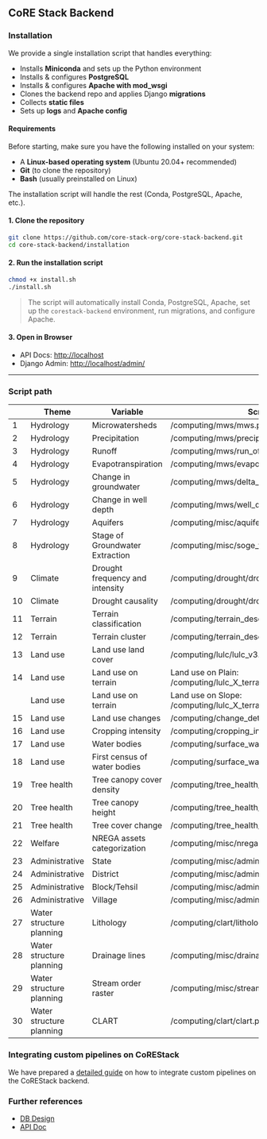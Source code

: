 ## CoRE Stack Backend

### Installation

We provide a single installation script that handles everything:

- Installs **Miniconda** and sets up the Python environment
- Installs & configures **PostgreSQL**
- Installs & configures **Apache with mod_wsgi**
- Clones the backend repo and applies Django **migrations**
- Collects **static files**
- Sets up **logs** and **Apache config**

#### Requirements

Before starting, make sure you have the following installed on your system:

- A **Linux-based operating system** (Ubuntu 20.04+ recommended)
- **Git** (to clone the repository)
- **Bash** (usually preinstalled on Linux)

The installation script will handle the rest (Conda, PostgreSQL, Apache, etc.).

#### 1. Clone the repository

```bash
git clone https://github.com/core-stack-org/core-stack-backend.git
cd core-stack-backend/installation
```

#### 2. Run the installation script

```bash
chmod +x install.sh
./install.sh
```

> The script will automatically install Conda, PostgreSQL, Apache, set up the `corestack-backend` environment, run
> migrations, and configure Apache.

#### 3. Open in Browser

- API Docs: [http://localhost](http://localhost)
- Django Admin: [http://localhost/admin/](http://localhost/admin/)

---

### Script path

|    | Theme                    | Variable                        | Script path                                                           |
|----|--------------------------|---------------------------------|-----------------------------------------------------------------------|
| 1  | Hydrology                | Microwatersheds                 | /computing/mws/mws.py                                                 |
| 2  | Hydrology                | Precipitation                   | /computing/mws/precipitation.py                                       |
| 3  | Hydrology                | Runoff                          | /computing/mws/run_off.py                                             |
| 4  | Hydrology                | Evapotranspiration              | /computing/mws/evapotranspiration.py                                  |
| 5  | Hydrology                | Change in groundwater           | /computing/mws/delta_g.py                                             |
| 6  | Hydrology                | Change in well depth            | /computing/mws/well_depth.py                                          |
| 7  | Hydrology                | Aquifers                        | /computing/misc/aquifer_vector.py                                     |
| 8  | Hydrology                | Stage of Groundwater Extraction | /computing/misc/soge_vector.py                                        |
| 9  | Climate                  | Drought frequency and intensity | /computing/drought/drought.py                                         |
| 10 | Climate                  | Drought causality               | /computing/drought/drought_causality.py                               |
| 11 | Terrain                  | Terrain classification          | /computing/terrain_descriptor/terrain_raster.py                       |
| 12 | Terrain                  | Terrain cluster                 | /computing/terrain_descriptor/terrain_clusters.py                     |
| 13 | Land use                 | Land use land cover             | /computing/lulc/lulc_v3.py                                            |
| 14 | Land use                 | Land use on terrain             | Land use on Plain: /computing/lulc_X_terrain/lulc_on_plain_cluster.py |
|    | Land use                 | Land use on terrain             | Land use on Slope: /computing/lulc_X_terrain/lulc_on_slope_cluster.py |
| 15 | Land use                 | Land use changes                | /computing/change_detection/change_detection.py                       |
| 16 | Land use                 | Cropping intensity              | /computing/cropping_intensity/cropping_intensity.py                   |
| 17 | Land use                 | Water bodies                    | /computing/surface_water_bodies/swb.py                                |
| 18 | Land use                 | First census of water bodies    | /computing/surface_water_bodies/swb3.py'                              |
| 19 | Tree health              | Tree canopy cover density       | /computing/tree_health/ccd.py                                         |
| 20 | Tree health              | Tree canopy height              | /computing/tree_health/canopy_height.py                               |
| 21 | Tree health              | Tree cover change               | /computing/tree_health/overall_change.py                              |
| 22 | Welfare                  | NREGA assets categorization     | /computing/misc/nrega.py                                              |
| 23 | Administrative           | State                           | /computing/misc/admin_boundary.py                                     |
| 24 | Administrative           | District                        | /computing/misc/admin_boundary.py                                     |
| 25 | Administrative           | Block/Tehsil                    | /computing/misc/admin_boundary.py                                     |
| 26 | Administrative           | Village                         | /computing/misc/admin_boundary.py                                     |
| 27 | Water structure planning | Lithology                       | /computing/clart/lithology.py                                         |
| 28 | Water structure planning | Drainage lines                  | /computing/misc/drainage_lines.py                                     |
| 29 | Water structure planning | Stream order raster             | /computing/misc/stream_order.py                                       |
| 30 | Water structure planning | CLART                           | /computing/clart/clart.py                                             |                                                                                                                    |

### Integrating custom pipelines on CoREStack

We have prepared
a [detailed guide](https://docs.google.com/document/d/1lfx2hJKndmzVp55ZHIIFYqRTz-8fZCWc9QikUDQpTN0/edit?usp=sharing) on
how to integrate custom pipelines on the CoREStack backend.

### Further references
- [DB Design](https://github.com/core-stack-org/core-stack-backend/wiki/DB-Design) 
- [API Doc](https://github.com/core-stack-org/core-stack-backend/wiki/Project-API-Doc)
